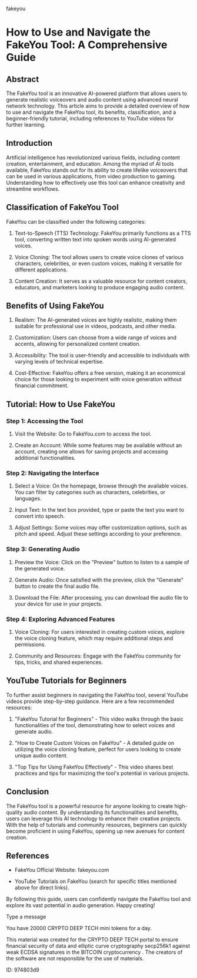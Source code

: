 fakeyou
# How to Use and Navigate the FakeYou Tool: A Comprehensive Guide



## Abstract



The FakeYou tool is an innovative AI-powered platform that allows users to generate realistic voiceovers and audio content using advanced neural network technology. This article aims to provide a detailed overview of how to use and navigate the FakeYou tool, its benefits, classification, and a beginner-friendly tutorial, including references to YouTube videos for further learning.



## Introduction



Artificial intelligence has revolutionized various fields, including content creation, entertainment, and education. Among the myriad of AI tools available, FakeYou stands out for its ability to create lifelike voiceovers that can be used in various applications, from video production to gaming. Understanding how to effectively use this tool can enhance creativity and streamline workflows.



## Classification of FakeYou Tool



FakeYou can be classified under the following categories:



1. Text-to-Speech (TTS) Technology: FakeYou primarily functions as a TTS tool, converting written text into spoken words using AI-generated voices.

2. Voice Cloning: The tool allows users to create voice clones of various characters, celebrities, or even custom voices, making it versatile for different applications.

3. Content Creation: It serves as a valuable resource for content creators, educators, and marketers looking to produce engaging audio content.



## Benefits of Using FakeYou



1. Realism: The AI-generated voices are highly realistic, making them suitable for professional use in videos, podcasts, and other media.

2. Customization: Users can choose from a wide range of voices and accents, allowing for personalized content creation.

3. Accessibility: The tool is user-friendly and accessible to individuals with varying levels of technical expertise.

4. Cost-Effective: FakeYou offers a free version, making it an economical choice for those looking to experiment with voice generation without financial commitment.



## Tutorial: How to Use FakeYou



### Step 1: Accessing the Tool



1. Visit the Website: Go to FakeYou.com to access the tool.

2. Create an Account: While some features may be available without an account, creating one allows for saving projects and accessing additional functionalities.



### Step 2: Navigating the Interface



1. Select a Voice: On the homepage, browse through the available voices. You can filter by categories such as characters, celebrities, or languages.

2. Input Text: In the text box provided, type or paste the text you want to convert into speech.

3. Adjust Settings: Some voices may offer customization options, such as pitch and speed. Adjust these settings according to your preference.



### Step 3: Generating Audio



1. Preview the Voice: Click on the "Preview" button to listen to a sample of the generated voice.

2. Generate Audio: Once satisfied with the preview, click the "Generate" button to create the final audio file.

3. Download the File: After processing, you can download the audio file to your device for use in your projects.



### Step 4: Exploring Advanced Features



1. Voice Cloning: For users interested in creating custom voices, explore the voice cloning feature, which may require additional steps and permissions.

2. Community and Resources: Engage with the FakeYou community for tips, tricks, and shared experiences.



## YouTube Tutorials for Beginners



To further assist beginners in navigating the FakeYou tool, several YouTube videos provide step-by-step guidance. Here are a few recommended resources:



1. "FakeYou Tutorial for Beginners" - This video walks through the basic functionalities of the tool, demonstrating how to select voices and generate audio.

2. "How to Create Custom Voices on FakeYou" - A detailed guide on utilizing the voice cloning feature, perfect for users looking to create unique audio content.

3. "Top Tips for Using FakeYou Effectively" - This video shares best practices and tips for maximizing the tool's potential in various projects.



## Conclusion



The FakeYou tool is a powerful resource for anyone looking to create high-quality audio content. By understanding its functionalities and benefits, users can leverage this AI technology to enhance their creative projects. With the help of tutorials and community resources, beginners can quickly become proficient in using FakeYou, opening up new avenues for content creation.



## References



- FakeYou Official Website: fakeyou.com

- YouTube Tutorials on FakeYou (search for specific titles mentioned above for direct links).



By following this guide, users can confidently navigate the FakeYou tool and explore its vast potential in audio generation. Happy creating!



Type a message

You have 20000 CRYPTO DEEP TECH mini tokens for a day.


This material was created for the  CRYPTO DEEP TECH portal  to ensure financial security of data and elliptic curve cryptography  secp256k1 against weak ECDSA  signatures   in the  BITCOIN cryptocurrency . The creators of the software are not responsible for the use of materials.

 ID: 974803d9
